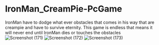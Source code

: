 # IronMan_CreamPie-PcGame
IronMan have to dodge what ever obstacles that comes in his way that are creampie and have to survive eternity. This game is endless that means it will never end until IronMan dies or touches the obstacles
![Screenshot (171)](https://user-images.githubusercontent.com/70631103/126521515-63c969ef-7915-4adc-809d-9875d56dd1b0.png)
![Screenshot (172)](https://user-images.githubusercontent.com/70631103/126521543-6fdd592f-aa8b-46d7-880c-74ec718ad4ad.png)
![Screenshot (173)](https://user-images.githubusercontent.com/70631103/126521559-a16b7626-55d0-4742-8f54-6d6ef2534616.png)


